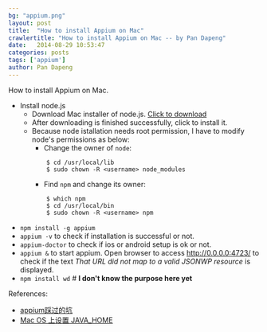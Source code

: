 ```yaml
---
bg: "appium.png"
layout: post
title:  "How to install Appium on Mac"
crawlertitle: "How to install Appium on Mac -- by Pan Dapeng"
date:   2014-08-29 10:53:47
categories: posts
tags: ['appium']
author: Pan Dapeng
---
```

How to install Appium on Mac.


* Install node.js
    * Download Mac installer of node.js. [Click to download](http://nodejs.org/dist/v0.10.31/node-v0.10.31.pkg)
    * After downloading is finished successfully, click to install it.
    * Because node istallation needs root permission, I have to modify node's permissions as below:
        * Change the owner of `node`: 
        ```
            $ cd /usr/local/lib 
            $ sudo chown -R <username> node_modules
        ```
        * Find `npm` and change its owner:
        ```
            $ which npm
            $ cd /usr/local/bin
            $ sudo chown -R <username> npm
        ```
* `npm install -g appium`
* `appium -v` to check if installation is successful or not.
* `appium-doctor` to check if ios or android setup is ok or not.
* `appium &` to start appium. Open browser to access http://0.0.0.0:4723/ to check if the text *That URL did not map to a valid JSONWP resource* is displayed.
* `npm install wd` # **I don't know the purpose here yet**



References:
* [appium踩过的坑](http://blog.csdn.net/wirelessqa/article/details/29188665)
* [Mac OS 上设置 JAVA_HOME](http://han.guokai.blog.163.com/blog/static/136718271201301183938165/)
